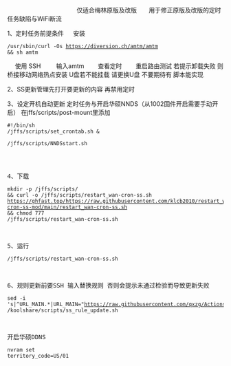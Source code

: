    　      　      　      　      　      　      　      　      　 仅适合梅林原版及改版　　用于修正原版及改版的定时任务缺陷与WiFi断流

1、定时任务前提条件
   　   安装 <pre><code class="language-html">/usr/sbin/curl -Os https://diversion.ch/amtm/amtm && sh amtm</code></pre>
   　   使用 SSH 　　 输入amtm　　  查看定时 　　重启路由测试  若提示卸载失败  则桥接移动网络热点安装  U盘若不能挂载  请更换U盘   不要期待有   脚本能实现

2、SS更新管理先打开要更新的内容  再禁用定时


3、设定开机自动更新 定时任务与开启华硕NNDS（从1002固件开启需要手动开启） 在jffs/scripts/post-mount里添加<pre><code class="language-html">#!/bin/sh
/jffs/scripts/set_crontab.sh &</code></pre> <pre> <code class="language-html">/jffs/scripts/NNDSstart.sh</code></pre> <pre>

4、下载 <pre><code class="language-html">mkdir -p /jffs/scripts/ && curl -o /jffs/scripts/restart_wan-cron-ss.sh https://ghfast.top/https://raw.githubusercontent.com/klcb2010/restart_wan-cron-ss-mod/main/restart_wan-cron-ss.sh && chmod 777 /jffs/scripts/restart_wan-cron-ss.sh</code></pre>

5、运行<pre><code class="language-html">/jffs/scripts/restart_wan-cron-ss.sh</code></pre>

6、规则更新前要SSH 输入替换规则  否则会提示未通过检验而导致更新失败 <pre><code class="language-html">sed -i 's|^URL_MAIN.*|URL_MAIN="https://raw.githubusercontent.com/qxzg/Actions/3.0/fancyss_rules"|' /koolshare/scripts/ss_rule_update.sh</code></pre>


开启华硕DDNS <pre><code class="language-html">nvram set territory_code=US/01</code></pre>
